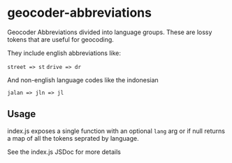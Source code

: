 # geocoder-abbreviations

Geocoder Abbreviations divided into language groups. These are lossy tokens that are useful for geocoding.

They include english abbreviations like:

`street => st`
`drive => dr`

And non-english language codes like the indonesian

`jalan => jln => jl`

## Usage

index.js exposes a single function with an optional `lang` arg or if null returns a map of all the tokens seprated by language.

See the index.js JSDoc for more details
